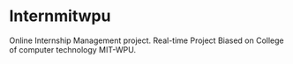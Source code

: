 # Internmitwpu
Online Internship Management project. Real-time Project Biased on College of computer technology MIT-WPU.
